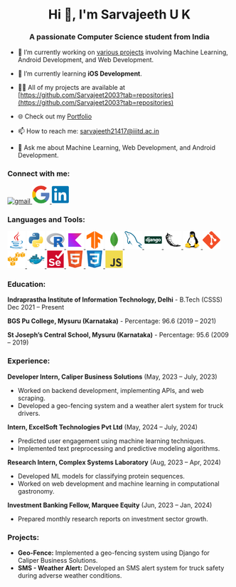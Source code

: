 <h1 align="center">Hi 👋, I'm Sarvajeeth U K</h1>
<h3 align="center">A passionate Computer Science student from India</h3>

- 🔭 I’m currently working on [various projects](https://github.com/Sarvajeet2003?tab=repositories) involving Machine Learning, Android Development, and Web Development.

- 🌱 I’m currently learning **iOS Development**.

- 👨‍💻 All of my projects are available at [https://github.com/Sarvajeet2003?tab=repositories](https://github.com/Sarvajeet2003?tab=repositories)

- 🌐 Check out my [Portfolio](https://sarvajeet2003.github.io/Portfolio/)

- 📫 How to reach me: sarvajeeth21417@iiitd.ac.in

- 💬 Ask me about Machine Learning, Web Development, and Android Development.

<h3 align="left">Connect with me:</h3>
<p align="left">
  <a href="mailto:sarvajeeth21417@iiitd.ac.in" target="_blank" rel="noreferrer">
    <img src="https://upload.wikimedia.org/wikipedia/commons/8/8c/Gmail_Icon.svg" alt="gmail" width="40" height="40"/>
  </a>
  <a href="https://sarvajeet2003.github.io/Portfolio/" target="_blank" rel="noreferrer">
    <img src="https://raw.githubusercontent.com/devicons/devicon/master/icons/google/google-original.svg" alt="portfolio" width="40" height="40"/>
  </a>
  <a href="https://www.linkedin.com/in/sarvajeeth-u-k-9aa85a220/" target="_blank" rel="noreferrer">
    <img src="https://raw.githubusercontent.com/devicons/devicon/master/icons/linkedin/linkedin-original.svg" alt="linkedin" width="40" height="40"/>
  </a>
</p>
<h3 align="left">Languages and Tools:</h3>
<p align="left">
  <a href="https://www.java.com" target="_blank" rel="noreferrer">
    <img src="https://raw.githubusercontent.com/devicons/devicon/master/icons/java/java-original.svg" alt="java" width="40" height="40"/>
  </a>
  <a href="https://www.python.org" target="_blank" rel="noreferrer">
    <img src="https://raw.githubusercontent.com/devicons/devicon/master/icons/python/python-original.svg" alt="python" width="40" height="40"/>
  </a>
  <a href="https://www.r-project.org/" target="_blank" rel="noreferrer">
    <img src="https://raw.githubusercontent.com/devicons/devicon/master/icons/r/r-original.svg" alt="r" width="40" height="40"/>
  </a>
  <a href="https://kotlinlang.org/" target="_blank" rel="noreferrer">
    <img src="https://raw.githubusercontent.com/devicons/devicon/master/icons/kotlin/kotlin-original.svg" alt="kotlin" width="40" height="40"/>
  </a>
  <a href="https://www.tensorflow.org/" target="_blank" rel="noreferrer">
    <img src="https://raw.githubusercontent.com/devicons/devicon/master/icons/tensorflow/tensorflow-original.svg" alt="tensorflow" width="40" height="40"/>
  </a>
  <a href="https://www.mongodb.com/" target="_blank" rel="noreferrer">
    <img src="https://raw.githubusercontent.com/devicons/devicon/master/icons/mongodb/mongodb-original.svg" alt="mongodb" width="40" height="40"/>
  </a>
  <a href="https://www.mysql.com/" target="_blank" rel="noreferrer">
    <img src="https://raw.githubusercontent.com/devicons/devicon/master/icons/mysql/mysql-original.svg" alt="mysql" width="40" height="40"/>
  </a>
  <a href="https://www.djangoproject.com/" target="_blank" rel="noreferrer">
    <img src="https://raw.githubusercontent.com/devicons/devicon/master/icons/django/django-original.svg" alt="django" width="40" height="40"/>
  </a>
  <a href="https://flask.palletsprojects.com/" target="_blank" rel="noreferrer">
    <img src="https://raw.githubusercontent.com/devicons/devicon/master/icons/flask/flask-original.svg" alt="flask" width="40" height="40"/>
  </a>
  <a href="https://www.linux.org/" target="_blank" rel="noreferrer">
    <img src="https://raw.githubusercontent.com/devicons/devicon/master/icons/linux/linux-original.svg" alt="linux" width="40" height="40"/>
  </a>
  <a href="https://git-scm.com/" target="_blank" rel="noreferrer">
    <img src="https://raw.githubusercontent.com/devicons/devicon/master/icons/git/git-original.svg" alt="git" width="40" height="40"/>
  </a>
  <a href="https://aws.amazon.com/" target="_blank" rel="noreferrer">
    <img src="https://raw.githubusercontent.com/devicons/devicon/master/icons/amazonwebservices/amazonwebservices-original.svg" alt="aws" width="40" height="40"/>
  </a>
  <a href="https://www.docker.com/" target="_blank" rel="noreferrer">
    <img src="https://raw.githubusercontent.com/devicons/devicon/master/icons/docker/docker-original.svg" alt="docker" width="40" height="40"/>
  </a>
  <a href="https://www.selenium.dev/" target="_blank" rel="noreferrer">
    <img src="https://raw.githubusercontent.com/devicons/devicon/master/icons/selenium/selenium-original.svg" alt="selenium" width="40" height="40"/>
  </a>
  <a href="https://www.w3.org/html/" target="_blank" rel="noreferrer">
    <img src="https://raw.githubusercontent.com/devicons/devicon/master/icons/html5/html5-original.svg" alt="html5" width="40" height="40"/>
  </a>
  <a href="https://developer.mozilla.org/en-US/docs/Web/CSS" target="_blank" rel="noreferrer">
    <img src="https://raw.githubusercontent.com/devicons/devicon/master/icons/css3/css3-original.svg" alt="css3" width="40" height="40"/>
  </a>
  <a href="https://developer.mozilla.org/en-US/docs/Web/JavaScript" target="_blank" rel="noreferrer">
    <img src="https://raw.githubusercontent.com/devicons/devicon/master/icons/javascript/javascript-original.svg" alt="javascript" width="40" height="40"/>
  </a>
</p>
<h3 align="left">Education:</h3>
<p align="left">
  <b>Indraprastha Institute of Information Technology, Delhi</b> - B.Tech (CSSS) Dec 2021 – Present
</p>
<p align="left">
  <b>BGS Pu College, Mysuru (Karnataka)</b> - Percentage: 96.6 (2019 – 2021)
</p>
<p align="left">
  <b>St Joseph’s Central School, Mysuru (Karnataka)</b> - Percentage: 95.6 (2009 – 2019)
</p>
<h3 align="left">Experience:</h3>
<p align="left">
  <b>Developer Intern, Caliper Business Solutions</b> (May, 2023 – July, 2023)
  <ul>
    <li>Worked on backend development, implementing APIs, and web scraping.</li>
    <li>Developed a geo-fencing system and a weather alert system for truck drivers.</li>
  </ul>
</p>
<p align="left">
  <b>Intern, ExcelSoft Technologies Pvt Ltd</b> (May, 2024 – July, 2024)
  <ul>
    <li>Predicted user engagement using machine learning techniques.</li>
    <li>Implemented text preprocessing and predictive modeling algorithms.</li>
  </ul>
</p>
<p align="left">
  <b>Research Intern, Complex Systems Laboratory</b> (Aug, 2023 – Apr, 2024)
  <ul>
    <li>Developed ML models for classifying protein sequences.</li>
    <li>Worked on web development and machine learning in computational gastronomy.</li>
  </ul>
</p>
<p align="left">
  <b>Investment Banking Fellow, Marquee Equity</b> (Jun, 2023 – Jan, 2024)
  <ul>
    <li>Prepared monthly research reports on investment sector growth.</li>
  </ul>
</p>
<h3 align="left">Projects:</h3>
<ul>
  <li><b>Geo-Fence:</b> Implemented a geo-fencing system using Django for Caliper Business Solutions.</li>
  <li><b>SMS - Weather Alert:</b> Developed an SMS alert system for truck safety during adverse weather conditions.</li>
